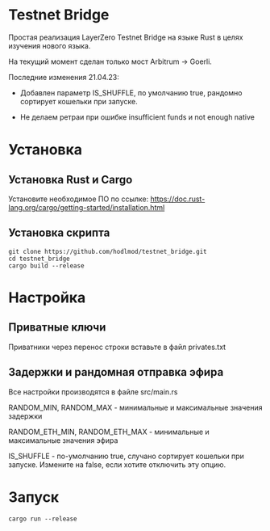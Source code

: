 # Testnet Bridge

Простая реализация LayerZero Testnet Bridge на языке Rust в целях изучения нового языка.

На текущий момент сделан только мост Arbitrum -> Goerli.

Последние изменения 21.04.23:

- Добавлен параметр IS_SHUFFLE, по умолчанию true, рандомно сортирует кошельки при запуске.

- Не делаем ретраи при ошибке insufficient funds и not enough native

# Установка

## Установка Rust и Cargo

Установите необходимое ПО по ссылке: https://doc.rust-lang.org/cargo/getting-started/installation.html

## Установка скрипта

```
git clone https://github.com/hodlmod/testnet_bridge.git
cd testnet_bridge
cargo build --release
```

# Настройка

## Приватные ключи

Приватники через перенос строки вставьте в файл privates.txt

## Задержки и рандомная отправка эфира

Все настройки производятся в файле src/main.rs

RANDOM_MIN, RANDOM_MAX - минимальные и максимальные значения задержки

RANDOM_ETH_MIN, RANDOM_ETH_MAX - минимальные и максимальные значения эфира

IS_SHUFFLE - по-умолчанию true, случано сортирует кошельки при запуске. Измените на false, если хотите отключить эту опцию.

# Запуск

```
cargo run --release
```
